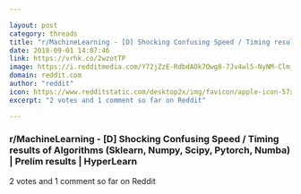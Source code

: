 ```yaml
---

layout: post
category: threads
title: "r/MachineLearning - [D] Shocking Confusing Speed / Timing results of Algorithms (Sklearn, Numpy, Scipy, Pytorch, Numba)"
date: 2018-09-01 14:07:46
link: https://vrhk.co/2wzotTP
image: https://i.redditmedia.com/Y72jZzE-RdbdAOk7Owg8-7Jv4wl5-NyNM-Clm_gtaQA.jpg?s=5f95dd101c5f453a10d6774abe6b5f06
domain: reddit.com
author: "reddit"
icon: https://www.redditstatic.com/desktop2x/img/favicon/apple-icon-57x57.png
excerpt: "2 votes and 1 comment so far on Reddit"

---
```


### r/MachineLearning - [D] Shocking Confusing Speed / Timing results of Algorithms (Sklearn, Numpy, Scipy, Pytorch, Numba) | Prelim results | HyperLearn

2 votes and 1 comment so far on Reddit